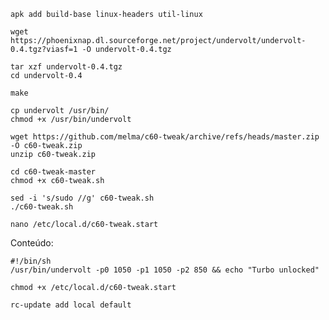 
```
apk add build-base linux-headers util-linux
```

```
wget https://phoenixnap.dl.sourceforge.net/project/undervolt/undervolt-0.4.tgz?viasf=1 -O undervolt-0.4.tgz
```

```
tar xzf undervolt-0.4.tgz
cd undervolt-0.4
```

```
make
```

```
cp undervolt /usr/bin/
chmod +x /usr/bin/undervolt
```

```
wget https://github.com/melma/c60-tweak/archive/refs/heads/master.zip -O c60-tweak.zip
unzip c60-tweak.zip
```

```
cd c60-tweak-master
chmod +x c60-tweak.sh
```

```
sed -i 's/sudo //g' c60-tweak.sh
./c60-tweak.sh
```

```
nano /etc/local.d/c60-tweak.start
```

Conteúdo:
```
#!/bin/sh
/usr/bin/undervolt -p0 1050 -p1 1050 -p2 850 && echo "Turbo unlocked"
```

```
chmod +x /etc/local.d/c60-tweak.start
```

```
rc-update add local default
```
